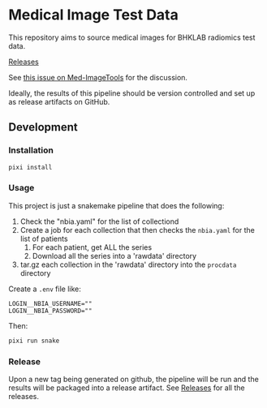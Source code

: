 # Medical Image Test Data

This repository aims to source medical images for BHKLAB
radiomics test data.

[Releases](https://github.com/bhklab/med-image_test-data/releases)

See [this issue on Med-ImageTools](https://github.com/bhklab/med-imagetools/issues/173)
for the discussion.

Ideally, the results of this pipeline should be version controlled
and set up as release artifacts on GitHub.

## Development

### Installation

```bash
pixi install
```

### Usage

This project is just a snakemake pipeline that does the following:

1. Check the "nbia.yaml" for the list of collectiond
2. Create a job for each collection that then checks the `nbia.yaml` for the list of patients
   1. For each patient, get ALL the series
   2. Download all the series into a 'rawdata' directory
3. tar.gz each collection in the 'rawdata' directory into the `procdata` directory

Create a `.env` file like:

```
LOGIN__NBIA_USERNAME=""
LOGIN__NBIA_PASSWORD=""
```

Then:

```bash
pixi run snake
```

### Release

Upon a new tag being generated on github, the pipeline will be run and the results will be
packaged into a release artifact.
See [Releases](https://github.com/bhklab/med-image_test-data/releases) for all the releases.
